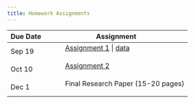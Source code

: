 ```yaml
---
title: Homework Assignments
---
```


<div>
  <table class="table table-striped table-hover">
    <thead>
      <tr>
        <th>Due Date</th>
        <th>Assignment</th>
       </tr>
    </thead>
    <tbody>
      <tr>
        <td>Sep 19</td>
        <td>
          <dl>
          <dd><a href="../materials/homework/assignment1.html" target=_blank>Assignment 1</a> | <a href="../materials/homework/chechen.csv" target=_blank> data </a>
          </dd>
          </dl>
        </td>
      </tr>
      <tr>
        <td>Oct 10</td>
        <td>
          <dl>
          <dd><a href="../materials/homework/research_design.docx" target=_blank>Assignment 2</a>
          </dd>
          </dl>
        </td>
       </tr>
       <tr>
        <td>Dec 1</td>
        <td>
          <dl>
          <dd> Final Research Paper (15-20 pages)
          </dd>
          </dl>
        </td>
       </tr>
      </tbody>
  </table>
</div>
